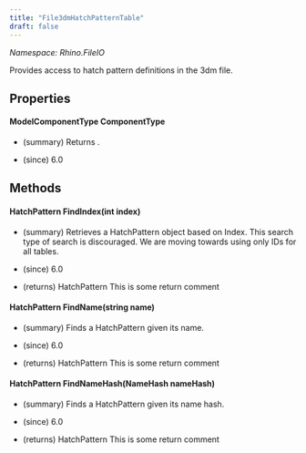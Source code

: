 ```yaml
---
title: "File3dmHatchPatternTable"
draft: false
---
```


*Namespace: Rhino.FileIO*

   Provides access to hatch pattern definitions in the 3dm file.
   
## Properties
#### ModelComponentType ComponentType
- (summary) 
     Returns .
     
- (since) 6.0
## Methods
#### HatchPattern FindIndex(int index)
- (summary) 
     Retrieves a HatchPattern object based on Index. This search type of search is discouraged.
     We are moving towards using only IDs for all tables.
     
- (since) 6.0
- (returns) HatchPattern This is some return comment
#### HatchPattern FindName(string name)
- (summary) 
     Finds a HatchPattern given its name.
     
- (since) 6.0
- (returns) HatchPattern This is some return comment
#### HatchPattern FindNameHash(NameHash nameHash)
- (summary) 
     Finds a HatchPattern given its name hash.
     
- (since) 6.0
- (returns) HatchPattern This is some return comment
